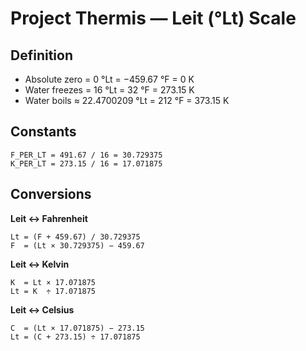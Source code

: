 # Project Thermis — Leit (°Lt) Scale

## Definition

* Absolute zero = 0 °Lt = −459.67 °F = 0 K
* Water freezes = 16 °Lt = 32 °F = 273.15 K
* Water boils ≈ 22.4700209 °Lt = 212 °F = 373.15 K

## Constants

```
F_PER_LT = 491.67 / 16 = 30.729375
K_PER_LT = 273.15 / 16 = 17.071875
```

## Conversions

**Leit ↔ Fahrenheit**

```
Lt = (F + 459.67) / 30.729375
F  = (Lt × 30.729375) − 459.67
```

**Leit ↔ Kelvin**

```
K  = Lt × 17.071875
Lt = K  ÷ 17.071875
```

**Leit ↔ Celsius**

```
C  = (Lt × 17.071875) − 273.15
Lt = (C + 273.15) ÷ 17.071875
```

